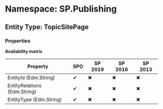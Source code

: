 # Namespace: SP.Publishing

## Entity Type: TopicSitePage

### Properties

**Availability matrix**

Property | SPO | SP 2019 | SP 2016 | SP 2013
----------|-----|---------|---------|--------
EntityId (Edm.String) | ✔ | ✖ | ✖ | ✖
EntityRelations (Edm.String) | ✔ | ✖ | ✖ | ✖
EntityType (Edm.String) | ✔ | ✖ | ✖ | ✖

